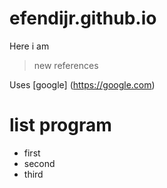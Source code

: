 # efendijr.github.io
Here i am

> new references

Uses [google] (https://google.com)


# list program
- first
- second
- third
